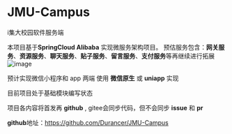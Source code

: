 # JMU-Campus
i集大校园软件服务端

本项目基于**SpringCloud Alibaba** 实现微服务架构项目。
预估服务包含：**网关服务**、**资源服务**、**聊天服务**、**贴子服务**、**留言服务**、**支付服务**等再继续进行拓展
![image](https://user-images.githubusercontent.com/102197880/214082236-c481fa90-1ef7-4aca-82a1-a0816684b36e.png)

预计实现微信小程序和 app 两端
使用 **微信原生** 或 **uniapp** 实现

目前项目处于基础模块编写状态

项目各内容将首发再 **github** , gitee会同步代码，但不会同步 **issue** 和 **pr**

**github**地址：https://github.com/Durancer/JMU-Campus

